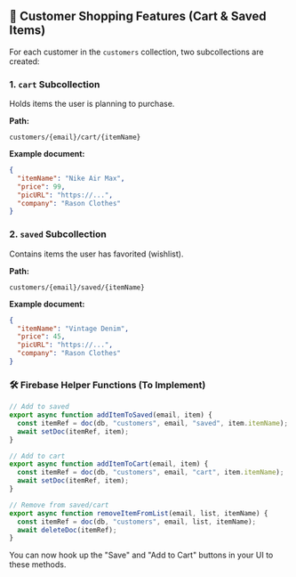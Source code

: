 
## 🛒 Customer Shopping Features (Cart & Saved Items)

For each customer in the `customers` collection, two subcollections are created:

### 1. `cart` Subcollection
Holds items the user is planning to purchase.

**Path:**
```
customers/{email}/cart/{itemName}
```

**Example document:**
```json
{
  "itemName": "Nike Air Max",
  "price": 99,
  "picURL": "https://...",
  "company": "Rason Clothes"
}
```

### 2. `saved` Subcollection
Contains items the user has favorited (wishlist).

**Path:**
```
customers/{email}/saved/{itemName}
```

**Example document:**
```json
{
  "itemName": "Vintage Denim",
  "price": 45,
  "picURL": "https://...",
  "company": "Rason Clothes"
}
```

### 🛠️ Firebase Helper Functions (To Implement)

```ts
// Add to saved
export async function addItemToSaved(email, item) {
  const itemRef = doc(db, "customers", email, "saved", item.itemName);
  await setDoc(itemRef, item);
}

// Add to cart
export async function addItemToCart(email, item) {
  const itemRef = doc(db, "customers", email, "cart", item.itemName);
  await setDoc(itemRef, item);
}

// Remove from saved/cart
export async function removeItemFromList(email, list, itemName) {
  const itemRef = doc(db, "customers", email, list, itemName);
  await deleteDoc(itemRef);
}
```

You can now hook up the "Save" and "Add to Cart" buttons in your UI to these methods.
